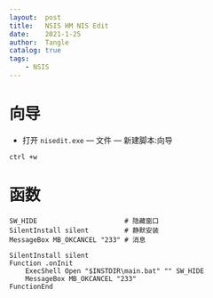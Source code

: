```yaml
---
layout:  post
title:   NSIS HM NIS Edit
date:    2021-1-25
author:  Tangle
catalog: true
tags:
    - NSIS
---
```


# 向导

- 打开 `nisedit.exe` — 文件 — 新建脚本:向导

```
ctrl +w
```

# 函数

```
SW_HIDE                      # 隐藏窗口
SilentInstall silent         # 静默安装
MessageBox MB_OKCANCEL "233" # 消息
```

```
SilentInstall silent
Function .onInit
    ExecShell Open "$INSTDIR\main.bat" "" SW_HIDE
    MessageBox MB_OKCANCEL "233"
FunctionEnd
```
